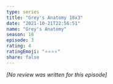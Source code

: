 ```yaml
---
type: series
title: "Grey's Anatomy 18x3"
date: "2021-10-21T22:56:51"
name: "Grey's Anatomy"
season: 18
episode: 3
rating: 4
ratingEmoji: "⭐️⭐️⭐️⭐️"
share: false
---
```


*[No review was written for this episode]*
